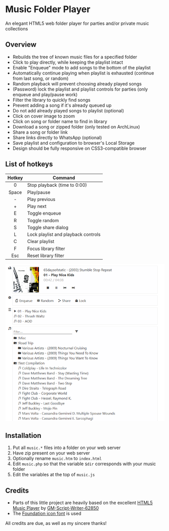 # Music Folder Player
An elegant HTML5 web folder player for parties and/or private music collections

## Overview
- Rebuilds the tree of known music files for a specified folder
- Click to play directly, while keeping the playlist intact
- Enable "Enqueue" mode to add songs to the bottom of the playlist
- Automatically continue playing when playlist is exhausted (continue from last song, or random)
- Random playback will prevent choosing already played songs
- (Password) lock the playlist and playlist controls for parties (only enqueue and play/pause work)
- Filter the library to quickly find songs
- Prevent adding a song if it's already queued up
- Do not add already played songs to playlist (optional)
- Click on cover image to zoom
- Click on song or folder name to find in library
- Download a song or zipped folder (only tested on ArchLinux)
- Share a song or folder link
- Share links directly to WhatsApp (optional)
- Save playlist and configuration to browser's Local Storage
- Design should be fully responsive on CSS3-compatible browser

## List of hotkeys
Hotkey | Command
:---: |---
0 | Stop playback (time to 0:00)
Space | Play/pause
\- | Play previous
\+ | Play next
E | Toggle enqueue
R | Toggle random
S | Toggle share dialog
L | Lock playlist and playback controls
C | Clear playlist
F | Focus library filter
Esc | Reset library filter

![Screenshot](SCREENSHOT.png)

## Installation
1. Put all `music.*` files into a folder on your web server
2. Have zip present on your web server
3. Optionally rename `music.htm` to `index.html`
4. Edit `music.php` so that the variable `$dir` corresponds with your music folder
5. Edit the variables at the top of `music.js`

## Credits
- Parts of this little project are heavily based on the excellent [HTML5 Music Player](https://github.com/GM-Script-Writer-62850/HTML5-Music-Player) by [GM-Script-Writer-62850](https://github.com/GM-Script-Writer-62850)
- The [Foundation icon font](https://zurb.com/playground/foundation-icon-fonts-3) is used

All credits are due, as well as my sincere thanks!